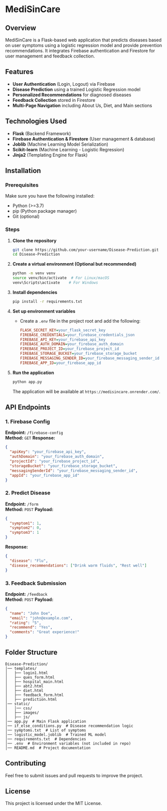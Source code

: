 # MediSinCare

## Overview
MediSinCare is a Flask-based web application that predicts diseases based on user symptoms using a logistic regression model and provide prevention recommendations. It integrates Firebase authentication and Firestore for user management and feedback collection.

## Features
- **User Authentication** (Login, Logout) via Firebase
- **Disease Prediction** using a trained Logistic Regression model
- **Personalized Recommendations** for diagnosed diseases
- **Feedback Collection** stored in Firestore
- **Multi-Page Navigation** including About Us, Diet, and Main sections

## Technologies Used
- **Flask** (Backend Framework)
- **Firebase Authentication & Firestore** (User management & database)
- **Joblib** (Machine Learning Model Serialization)
- **Scikit-learn** (Machine Learning - Logistic Regression)
- **Jinja2** (Templating Engine for Flask)

## Installation

### Prerequisites
Make sure you have the following installed:
- Python (>=3.7)
- pip (Python package manager)
- Git (optional)

### Steps
1. **Clone the repository**
   ```bash
   git clone https://github.com/your-username/Disease-Prediction.git
   cd Disease-Prediction
   ```

2. **Create a virtual environment (Optional but recommended)**
   ```bash
   python -m venv venv
   source venv/bin/activate  # For Linux/macOS
   venv\Scripts\activate    # For Windows
   ```

3. **Install dependencies**
   ```bash
   pip install -r requirements.txt
   ```

4. **Set up environment variables**
   - Create a `.env` file in the project root and add the following:
     ```ini
     FLASK_SECRET_KEY=your_flask_secret_key
     FIREBASE_CREDENTIALS=your_firebase_credentials_json
     FIREBASE_API_KEY=your_firebase_api_key
     FIREBASE_AUTH_DOMAIN=your_firebase_auth_domain
     FIREBASE_PROJECT_ID=your_firebase_project_id
     FIREBASE_STORAGE_BUCKET=your_firebase_storage_bucket
     FIREBASE_MESSAGING_SENDER_ID=your_firebase_messaging_sender_id
     FIREBASE_APP_ID=your_firebase_app_id
     ```

5. **Run the application**
   ```bash
   python app.py
   ```
   The application will be available at `https://medisincare.onrender.com/`.

## API Endpoints

### 1. Firebase Config
**Endpoint:** `/firebase-config`  
**Method:** `GET`
**Response:**
```json
{
  "apiKey": "your_firebase_api_key",
  "authDomain": "your_firebase_auth_domain",
  "projectId": "your_firebase_project_id",
  "storageBucket": "your_firebase_storage_bucket",
  "messagingSenderId": "your_firebase_messaging_sender_id",
  "appId": "your_firebase_app_id"
}
```

### 2. Predict Disease
**Endpoint:** `/form`  
**Method:** `POST`
**Payload:**
```json
{
  "symptom1": 1,
  "symptom2": 0,
  "symptom3": 1
}
```
**Response:**
```json
{
  "disease": "Flu",
  "disease_recommendations": ["Drink warm fluids", "Rest well"]
}
```

### 3. Feedback Submission
**Endpoint:** `/feedback`  
**Method:** `POST`
**Payload:**
```json
{
  "name": "John Doe",
  "email": "john@example.com",
  "rating": "5",
  "recommend": "Yes",
  "comments": "Great experience!"
}
```

## Folder Structure
```
Disease-Prediction/
│── templates/
│   ├── login1.html
│   ├── ques_form.html
│   ├── hospital_main.html
│   ├── abt2.html
│   ├── diet.html
│   ├── feedback_form.html
│   ├── prediction.html
│── static/
│   │── css/
│   ├── images/
│   ├── js/
│── app.py  # Main Flask application
│── if_else_conditions.py  # Disease recommendation logic
│── symptoms.txt  # List of symptoms
│── logistic_model.joblib  # Trained ML model
│── requirements.txt  # Dependencies
│── .env  # Environment variables (not included in repo)
│── README.md  # Project documentation
```

## Contributing
Feel free to submit issues and pull requests to improve the project.

## License
This project is licensed under the MIT License.

